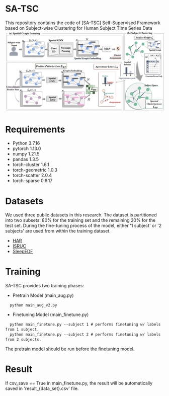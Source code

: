 # SA-TSC
This repository contains the code of 
[SA-TSC] Self-Supervised Framework based on Subject-wise Clustering for Human Subject Time Series Data
![model_img](main_fig.png)

# Requirements
- Python 3.7.16
- pytorch 1.13.0
- numpy 1.21.5
- pandas 1.3.5
- torch-cluster 1.6.1
- torch-geometric 1.0.3
- torch-scatter 2.0.4
- torch-sparse 0.6.17

# Datasets
We used three public datasets in this research.
The dataset is partitioned into two subsets: 80% for the training set and the remaining 20% for the test set. 
During the fine-tuning process of the model, either '1 subject' or '2 subjects' are used from within the training dataset.

- [HAR](https://archive.ics.uci.edu/dataset/240/human+activity+recognition+using+smartphones)
- [ISRUC](https://sleeptight.isr.uc.pt/?page_id=48)
- [SleepEDF](https://github.com/MousaviSajad/SleepEEGNet/blob/master/data_2013/download_physionet.sh)

# Training
SA-TSC provides two training phases:
- Pretrain Model (main_aug.py)
```
  python main_aug_v2.py
```
- Finetuning Model (main_finetune.py)
```
  python main_finetune.py --subject 1 # performs finetuning w/ labels from 1 subject.
  python main_finetune.py --subject 2 # performs finetuning w/ labels from 2 subjects.
```
The pretrain model should be run before the finetuning model.

# Result
If csv_save == True in main_finetune.py, the result will be automatically saved in 'result_{data_set}.csv' file.
